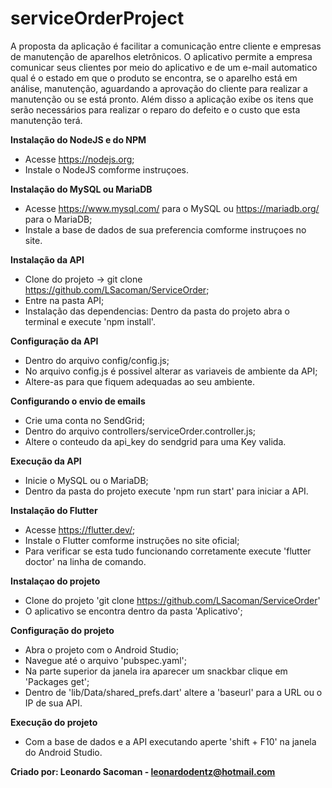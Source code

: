 # serviceOrderProject

A proposta da aplicação é facilitar a comunicação entre cliente e empresas de manutenção de aparelhos eletrônicos.
O aplicativo permite a empresa comunicar seus clientes por meio do aplicativo e de um e-mail automatico qual é o estado em que o produto se encontra, se o aparelho está em análise, manutenção, aguardando a aprovação do cliente para realizar a manutenção ou se está pronto. Além disso a aplicação exibe os itens que serão necessários para realizar o reparo do defeito e o custo que esta manutenção terá.


**Instalação do NodeJS e do NPM**
- Acesse https://nodejs.org;
- Instale o NodeJS comforme instruçoes.

**Instalação do MySQL ou MariaDB**
- Acesse https://www.mysql.com/ para o MySQL ou https://mariadb.org/ para o MariaDB;
- Instale a base de dados de sua preferencia comforme instruçoes no site.

**Instalação da API**
- Clone do projeto -> git clone https://github.com/LSacoman/ServiceOrder;
- Entre na pasta API;
- Instalação das dependencias:
    Dentro da pasta do projeto abra o terminal e execute 'npm install'.

**Configuração da API**
- Dentro do arquivo config/config.js;
- No arquivo config.js é possivel alterar as variaveis de ambiente da API;
- Altere-as para que fiquem adequadas ao seu  ambiente.

**Configurando o envio de emails**
- Crie uma conta no SendGrid;
- Dentro do arquivo controllers/serviceOrder.controller.js;
- Altere o conteudo da api_key do sendgrid para uma Key valida.

**Execução da API**
- Inicie o MySQL ou o MariaDB;
- Dentro da pasta do projeto execute 'npm run start' para iniciar a API.


**Instalação do Flutter**
- Acesse https://flutter.dev/;
- Instale o Flutter comforme instruções no site oficial;
- Para verificar se esta tudo funcionando corretamente execute 'flutter doctor' na linha de comando.


**Instalaçao do projeto**
- Clone do projeto 'git clone https://github.com/LSacoman/ServiceOrder'
- O aplicativo se encontra dentro da pasta 'Aplicativo';

**Configuração do projeto**
- Abra o projeto com o Android Studio;
- Navegue até o arquivo 'pubspec.yaml';
- Na parte superior da janela ira aparecer um snackbar clique em 'Packages get';
- Dentro de 'lib/Data/shared_prefs.dart' altere a 'baseurl' para a URL ou o IP de sua API.

**Execução do projeto**
- Com a base de dados e a API executando aperte 'shift + F10' na janela do Android Studio.



**Criado por: Leonardo Sacoman - leonardodentz@hotmail.com**
 
